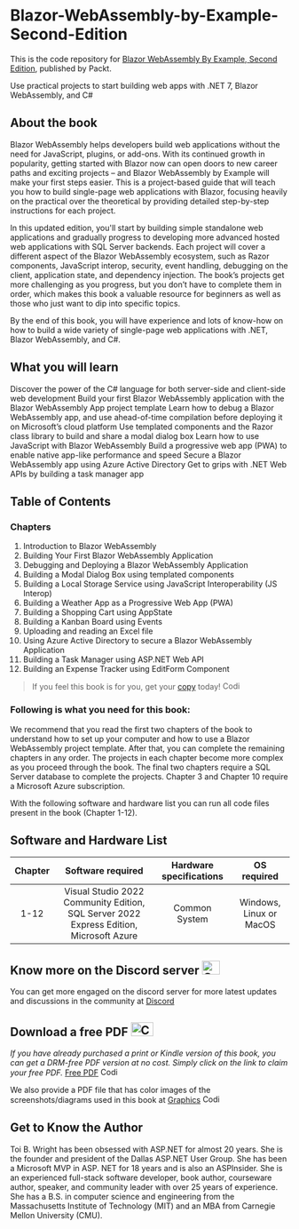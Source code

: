 # Blazor-WebAssembly-by-Example-Second-Edition
This is the code repository for [Blazor WebAssembly By Example, Second Edition](https://www.packtpub.com/product/blazor-webassembly-by-example-second-edition/9781803241852), published by Packt.

Use practical projects to start building web apps with .NET 7, Blazor WebAssembly, and C#

## About the book

Blazor WebAssembly helps developers build web applications without the need for JavaScript, plugins, or add-ons. With its continued growth in popularity, getting started with Blazor now can open doors to new career paths and exciting projects – and Blazor WebAssembly by Example will make your first steps easier. This is a project-based guide that will teach you how to build single-page web applications with Blazor, focusing heavily on the practical over the theoretical by providing detailed step-by-step instructions for each project.

In this updated edition, you'll start by building simple standalone web applications and gradually progress to developing more advanced hosted web applications with SQL Server backends. Each project will cover a different aspect of the Blazor WebAssembly ecosystem, such as Razor components, JavaScript interop, security, event handling, debugging on the client, application state, and dependency injection. The book’s projects get more challenging as you progress, but you don’t have to complete them in order, which makes this book a valuable resource for beginners as well as those who just want to dip into specific topics.

By the end of this book, you will have experience and lots of know-how on how to build a wide variety of single-page web applications with .NET, Blazor WebAssembly, and C#.

## What you will learn

Discover the power of the C# language for both server-side and client-side web development
Build your first Blazor WebAssembly application with the Blazor WebAssembly App project template
Learn how to debug a Blazor WebAssembly app, and use ahead-of-time compilation before deploying it on Microsoft’s cloud platform
Use templated components and the Razor class library to build and share a modal dialog box
Learn how to use JavaScript with Blazor WebAssembly
Build a progressive web app (PWA) to enable native app-like performance and speed
Secure a Blazor WebAssembly app using Azure Active Directory
Get to grips with .NET Web APIs by building a task manager app


## Table of Contents
### Chapters
1. Introduction to Blazor WebAssembly
2. Building Your First Blazor WebAssembly Application
3. Debugging and Deploying a Blazor WebAssembly Application
4. Building a Modal Dialog Box using templated components
5. Building a Local Storage Service using JavaScript Interoperability (JS Interop)
6. Building a Weather App as a Progressive Web App (PWA)
7. Building a Shopping Cart using AppState
8. Building a Kanban Board using Events
9. Uploading and reading an Excel file
10. Using Azure Active Directory to secure a Blazor WebAssembly Application
11. Building a Task Manager using ASP.NET Web API
12. Building an Expense Tracker using EditForm Component



> If you feel this book is for you, get your [copy](https://www.amazon.com/Blazor-WebAssembly-Example-practical-projects/dp/1803241853/) today! <img alt="Coding" height="15" width="35"  src="https://media.tenor.com/ex_HDD_k5P8AAAAi/habbo-habbohotel.gif">


### Following is what you need for this book: ###

We recommend that you read the first two chapters of the book to understand how to set up your computer and how to use a Blazor WebAssembly project template. After that, you can complete the remaining chapters in any order. The projects in each chapter become more complex as you proceed through the book. The final two chapters require a SQL Server database to complete the projects. Chapter 3 and Chapter 10 require a Microsoft Azure subscription.

With the following software and hardware list you can run all code files present in the book (Chapter 1-12).

## Software and Hardware List

| Chapter | Software required    | Hardware specifications    | OS required    |
| :---:  | :---: | :---: | :---: |
| 1-12 | Visual Studio 2022 Community Edition, SQL Server 2022 Express Edition, Microsoft Azure | Common System   |  Windows, Linux or MacOS  |

## Know more on the Discord server <img alt="Coding" height="25" width="32"  src="https://cliply.co/wp-content/uploads/2021/08/372108630_DISCORD_LOGO_400.gif">

You can get more engaged on the discord server for more latest updates and discussions in the community at [Discord](https://packt.link/BlazorWASM2e) 

## Download a free PDF <img alt="Coding" height="25" width="40" src="https://emergency.com.au/wp-content/uploads/2021/03/free.gif">

_If you have already purchased a print or Kindle version of this book, you can get a DRM-free PDF version at no cost. Simply click on the link to claim your free PDF._
[Free PDF](https://packt.link/free-ebook/9781803241852) <img alt="Coding" height="15" width="35"  src="https://media.tenor.com/ex_HDD_k5P8AAAAi/habbo-habbohotel.gif">

We also provide a PDF file that has color images of the screenshots/diagrams used in this book at [Graphics](https://packt.link/Q27px) <img alt="Coding" height="15" width="35"  src="https://media.tenor.com/ex_HDD_k5P8AAAAi/habbo-habbohotel.gif">


## Get to Know the Author

Toi B. Wright has been obsessed with ASP.NET for almost 20 years. She is the founder and president of the Dallas ASP.NET User Group. She has been a Microsoft MVP in ASP. NET for 18 years and is also an ASPInsider. She is an experienced full-stack software developer, book author, courseware author, speaker, and community leader with over 25 years of experience. She has a B.S. in computer science and engineering from the Massachusetts Institute of Technology (MIT) and an MBA from Carnegie Mellon University (CMU).

